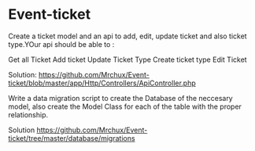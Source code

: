 # Event-ticket

Create a ticket model and an api to add, edit, update ticket and also ticket type.YOur api should be able to :

Get all Ticket
Add ticket
Update Ticket Type
Create ticket type
Edit Ticket

Solution: https://github.com/Mrchux/Event-ticket/blob/master/app/Http/Controllers/ApiController.php

Write a data migration script to create the Database of the neccesary model, also create the Model Class for each of the table with the proper relationship.

Solution https://github.com/Mrchux/Event-ticket/tree/master/database/migrations

